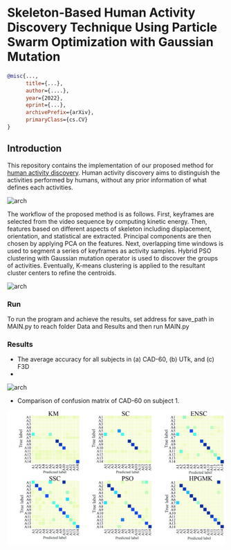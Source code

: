 # Skeleton-Based Human Activity Discovery Technique Using Particle Swarm Optimization with Gaussian Mutation
```BibTeX
@misc{...,
      title={...},
      author={....},
      year={2022},
      eprint={...},
      archivePrefix={arXiv},
      primaryClass={cs.CV}
}
```

## Introduction

This repository contains the implementation of our proposed method for [human activity discovery](). Human activity discovery aims to distinguish the activities performed by humans, without any prior information of what defines each activities. 

![arch](/Figures/fig-1.jpg)

The workflow of the proposed method is as follows. First, keyframes are selected from the video sequence by computing kinetic energy. Then, features based on different aspects of skeleton including displacement, orientation, and statistical are extracted. Principal components are then chosen by applying PCA on the features. Next, overlapping time windows is used to segment a series of keyframes as activity samples. Hybrid PSO clustering with Gaussian mutation operator is used to discover the groups of activities. Eventually, K-means clustering is applied to the resultant cluster centers to refine the centroids.

![arch](/Figures/fig-2.jpg)


### Run
To run the program and achieve the results, set address for save_path in MAIN.py to reach folder Data and Results and then run MAIN.py

### Results
* The average accuracy for all subjects in (a) CAD-60, (b) UTk, and (c) F3D
* 
![arch](/Figures/accu.jpg)

* Comparison of confusion matrix of CAD-60 on subject 1.

![arch](/Figures/fig-9.jpg)


